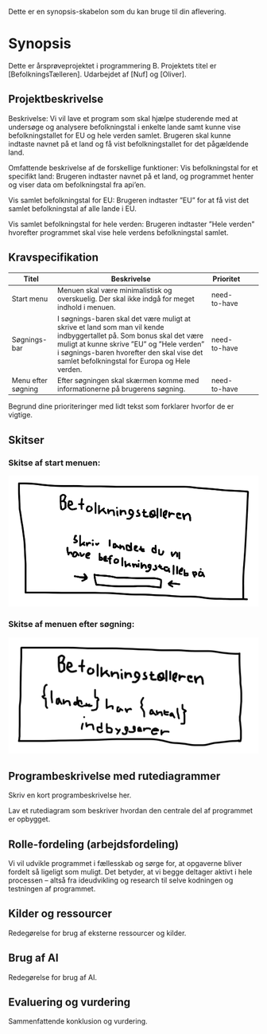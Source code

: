 Dette er en synopsis-skabelon som du kan bruge til din aflevering.

# Synopsis
Dette er årsprøveprojektet i programmering B.
Projektets titel er [BefolkningsTælleren].
Udarbejdet af [Nuf] og [Oliver].

## Projektbeskrivelse
Beskrivelse: Vi vil lave et program som skal hjælpe studerende med at undersøge og analysere befolkningstal i enkelte lande samt kunne vise befolkningstallet for EU og hele verden samlet. Brugeren skal kunne indtaste navnet på et land og få vist befolkningstallet for det pågældende land.

Omfattende beskrivelse af de forskellige funktioner:
Vis befolkningstal for et specifikt land: Brugeren indtaster navnet på et land, og programmet henter og viser data om befolkningstal fra api’en.

Vis samlet befolkningstal for EU: Brugeren indtaster ”EU” for at få vist det samlet befolkningstal af alle lande i EU. 

Vis samlet befolkningstal for hele verden: Brugeren indtaster ”Hele verden” hvorefter programmet skal vise hele verdens befolkningstal samlet.


## Kravspecifikation
|     Titel                 |     Beskrivelse                                                                                                                                                                                                                                                               |     Prioritet       |   |   |
|---------------------------|-------------------------------------------------------------------------------------------------------------------------------------------------------------------------------------------------------------------------------------------------------------------------------|---------------------|---|---|
|     Start menu            |     Menuen skal være minimalistisk og overskuelig. Der skal ikke indgå   for meget indhold i menuen.                                                                                                                                                                          |     need-to-have    |   |   |
|     Søgnings-bar          |     I søgnings-baren skal det være muligt at skrive et land som man vil kende   indbyggertallet på. Som bonus skal det være muligt at kunne skrive ”EU” og   ”Hele verden” i søgnings-baren hvorefter den skal vise det samlet   befolkningstal for Europa og Hele verden.    |     need-to-have    |   |   |
|     Menu efter søgning    |     Efter søgningen skal skærmen komme med informationerne på brugerens   søgning.                                                                                                                                                                                            |     need-to-have    |   |   |

Begrund dine prioriteringer med lidt tekst som forklarer hvorfor de er vigtige.

## Skitser

### Skitse af start menuen:
![jeppe](Jeppeman.png)

### Skitse af menuen efter søgning:
![jeppeee](Jeppeman1.png)

## Programbeskrivelse med rutediagrammer
Skriv en kort programbeskrivelse her.

Lav et rutediagram som beskriver hvordan den centrale del af programmet er opbygget.

## Rolle-fordeling (arbejdsfordeling)
Vi vil udvikle programmet i fællesskab og sørge for, at opgaverne bliver fordelt så ligeligt som muligt. Det betyder, at vi begge deltager aktivt i hele processen – altså fra ideudvikling og research til selve kodningen og testningen af programmet. 

## Kilder og ressourcer
Redegørelse for brug af eksterne ressourcer og kilder.

## Brug af AI
Redegørelse for brug af AI.

## Evaluering og vurdering
Sammenfattende konklusion og vurdering.

